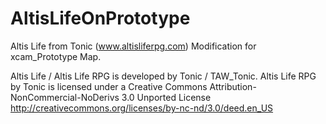 # AltisLifeOnPrototype
Altis Life from Tonic (www.altisliferpg.com) Modification for xcam_Prototype Map.


Altis Life / Altis Life RPG is developed by Tonic / TAW_Tonic. 
Altis Life RPG by Tonic is licensed under a Creative Commons Attribution-NonCommercial-NoDerivs 3.0 Unported License http://creativecommons.org/licenses/by-nc-nd/3.0/deed.en_US

